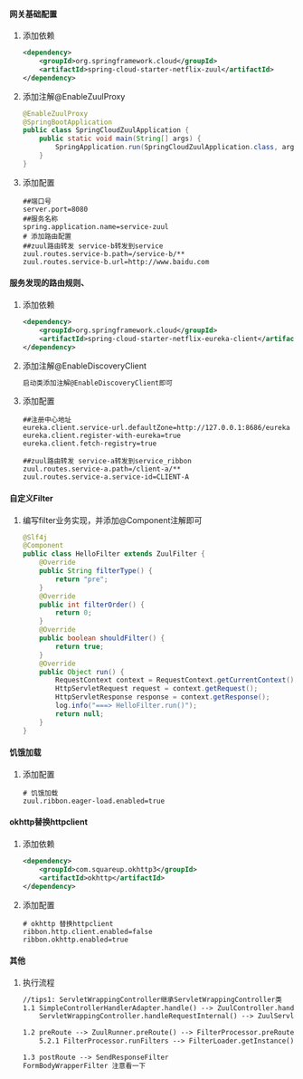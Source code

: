 #### 网关基础配置
1. 添加依赖
    ```xml
    <dependency>
        <groupId>org.springframework.cloud</groupId>
        <artifactId>spring-cloud-starter-netflix-zuul</artifactId>
    </dependency>
    ```
2. 添加注解@EnableZuulProxy
    ```java
    @EnableZuulProxy
    @SpringBootApplication
    public class SpringCloudZuulApplication {
        public static void main(String[] args) {
            SpringApplication.run(SpringCloudZuulApplication.class, args);
        }
    }
    ```
3. 添加配置
    ```properties
    ##端口号
    server.port=8080
    ##服务名称
    spring.application.name=service-zuul
    # 添加路由配置
    ##zuul路由转发 service-b转发到service
    zuul.routes.service-b.path=/service-b/**
    zuul.routes.service-b.url=http://www.baidu.com
   
    ```
#### 服务发现的路由规则、
1. 添加依赖
    ```xml
    <dependency>
        <groupId>org.springframework.cloud</groupId>
        <artifactId>spring-cloud-starter-netflix-eureka-client</artifactId>
    </dependency>
    ```
2. 添加注解@EnableDiscoveryClient
    ```txt
    启动类添加注解@EnableDiscoveryClient即可
    ```
3. 添加配置
    ```properties
    ##注册中心地址
    eureka.client.service-url.defaultZone=http://127.0.0.1:8686/eureka
    eureka.client.register-with-eureka=true
    eureka.client.fetch-registry=true
    
    ##zuul路由转发 service-a转发到service_ribbon
    zuul.routes.service-a.path=/client-a/**
    zuul.routes.service-a.service-id=CLIENT-A
    ```
#### 自定义Filter
1. 编写filter业务实现，并添加@Component注解即可
    ```java
    @Slf4j
    @Component
    public class HelloFilter extends ZuulFilter {
        @Override
        public String filterType() {
            return "pre";
        }
        @Override
        public int filterOrder() {
            return 0;
        }
        @Override
        public boolean shouldFilter() {
            return true;
        }
        @Override
        public Object run() {
            RequestContext context = RequestContext.getCurrentContext() ;
            HttpServletRequest request = context.getRequest();
            HttpServletResponse response = context.getResponse();
            log.info("===> HelloFilter.run()");
            return null;
        }
    }
    ```
#### 饥饿加载
1. 添加配置
    ```properties
    # 饥饿加载
    zuul.ribbon.eager-load.enabled=true
    ```
#### okhttp替换httpclient
1. 添加依赖
    ```xml
    <dependency>
        <groupId>com.squareup.okhttp3</groupId>
        <artifactId>okhttp</artifactId>
    </dependency>
    ```
2. 添加配置
    ```properties
    # okhttp 替换httpclient
    ribbon.http.client.enabled=false
    ribbon.okhttp.enabled=true
    ```
#### 其他
1. 执行流程
    ```txt
    //tips1: ServletWrappingController继承ServletWrappingController类
    1.1 SimpleControllerHandlerAdapter.handle() --> ZuulController.handleRequest() --> 
        ServletWrappingController.handleRequestInternal() --> ZuulServlet.service() --> preRoute -->route() --> postRoute()
    
    1.2 preRoute --> ZuulRunner.preRoute() --> FilterProcessor.preRoute() --> runFilters("pre") 
        5.2.1 FilterProcessor.runFilters --> FilterLoader.getInstance().getFiltersByType(sType) --> FilterProcessor.processZuulFilter
    
    1.3 postRoute --> SendResponseFilter
    FormBodyWrapperFilter 注意看一下
    ```